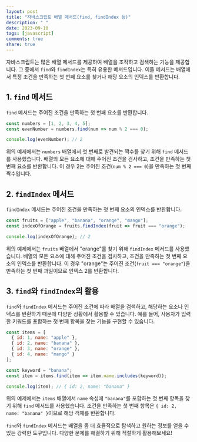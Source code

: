 ```yaml
---
layout: post
title: "자바스크립트 배열 메서드(find, findIndex 등)"
description: " "
date: 2023-09-10
tags: [javascript]
comments: true
share: true
---
```


자바스크립트는 많은 배열 메서드를 제공하여 배열을 조작하고 검색하는 기능을 제공합니다. 그 중에서 `find`와 `findIndex`는 특히 유용한 메서드입니다. 이들 메서드는 배열에서 특정 조건을 만족하는 첫 번째 요소를 찾거나 해당 요소의 인덱스를 반환합니다.

## 1. `find` 메서드

`find` 메서드는 주어진 조건을 만족하는 첫 번째 요소를 반환합니다. 

```javascript
const numbers = [1, 2, 3, 4, 5];
const evenNumber = numbers.find(num => num % 2 === 0);

console.log(evenNumber); // 2
```

위의 예제에서는 `numbers` 배열에서 첫 번째로 발견되는 짝수를 찾기 위해 `find` 메서드를 사용했습니다. 배열의 모든 요소에 대해 주어진 조건을 검사하고, 조건을 만족하는 첫 번째 요소를 반환합니다. 이 경우 2는 주어진 조건(`num % 2 === 0`)을 만족하는 첫 번째 짝수입니다.

## 2. `findIndex` 메서드

`findIndex` 메서드는 주어진 조건을 만족하는 첫 번째 요소의 인덱스를 반환합니다.

```javascript
const fruits = ["apple", "banana", "orange", "mango"];
const indexOfOrange = fruits.findIndex(fruit => fruit === "orange");

console.log(indexOfOrange); // 2
```

위의 예제에서는 `fruits` 배열에서 "orange"를 찾기 위해 `findIndex` 메서드를 사용했습니다. 배열의 모든 요소에 대해 주어진 조건을 검사하고, 조건을 만족하는 첫 번째 요소의 인덱스를 반환합니다. 이 경우 "orange"는 주어진 조건(`fruit === "orange"`)을 만족하는 첫 번째 과일이므로 인덱스 2를 반환합니다.

## 3. `find`와 `findIndex`의 활용

`find`와 `findIndex` 메서드는 주어진 조건에 따라 배열을 검색하고, 해당하는 요소나 인덱스를 반환하기 때문에 다양한 상황에서 활용할 수 있습니다. 예를 들어, 사용자가 입력한 키워드를 포함하는 첫 번째 항목을 찾는 기능을 구현할 수 있습니다.

```javascript
const items = [
  { id: 1, name: "apple" },
  { id: 2, name: "banana" },
  { id: 3, name: "orange" },
  { id: 4, name: "mango" }
];

const keyword = "banana";
const item = items.find(item => item.name.includes(keyword));

console.log(item); // { id: 2, name: "banana" }
```

위의 예제에서는 `items` 배열에서 `name` 속성에 `"banana"`를 포함하는 첫 번째 항목을 찾기 위해 `find` 메서드를 사용했습니다. 조건을 만족하는 첫 번째 항목은 `{ id: 2, name: "banana" }`이므로 해당 객체를 반환합니다.

`find`와 `findIndex` 메서드는 배열을 좀 더 효율적으로 탐색하고 원하는 정보를 얻을 수 있는 강력한 도구입니다. 다양한 문제를 해결하기 위해 적절하게 활용해보세요!